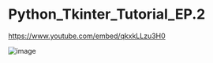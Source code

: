 # Python_Tkinter_Tutorial_EP.2
https://www.youtube.com/embed/qkxkLLzu3H0

![image](https://github.com/Proladon/Python_Tkinter_Tutorial_EP.2/blob/master/Tkinter-2.jpg)


